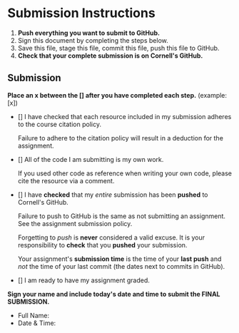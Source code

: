 # Submission Instructions

1. **Push everything you want to submit to GitHub.**
2. Sign this document by completing the steps below.
3. Save this file, stage this file, commit this file, push this file to GitHub.
4. **Check that your complete submission is on Cornell's GitHub.**

## Submission

**Place an x between the [] after you have completed each step.** (example: [x])

- [] I have checked that each resource included in my submission adheres to the course citation policy.

    Failure to adhere to the citation policy will result in a deduction for the assignment.

- [] All of the code I am submitting is my own work.

    If you used other code as reference when writing your own code, please cite the resource via a comment.

- [] I have **checked** that my _entire_ submission has been **pushed** to Cornell's GitHub.

    Failure to push to GitHub is the same as not submitting an assignment. See the assignment submission policy.

    Forgetting to _push_ is **never** considered a valid excuse. It is your responsibility to **check** that you **pushed** your submission.

    Your assignment's **submission time** is the time of your **last push** and _not_ the time of your last commit (the dates next to commits in GitHub).

- [] I am ready to have my assignment graded.

**Sign your name and include today's date and time to submit the FINAL SUBMISSION.**

- Full Name:
- Date & Time:
